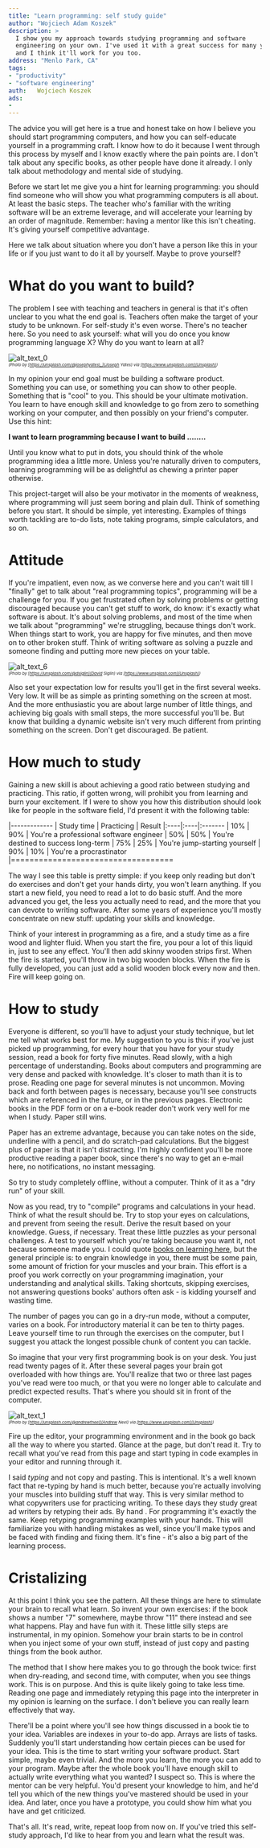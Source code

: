```yaml
---
title: "Learn programming: self study guide"
author: "Wojciech Adam Koszek"
description: >
  I show you my approach towards studying programming and software
  engineering on your own. I've used it with a great success for many years,
  and I think it'll work for you too.
address: "Menlo Park, CA"
tags:
- "productivity"
- "software engineering"
auth:	Wojciech Koszek
ads:
- 
---
```


The advice you will get here is a true and honest take on how I believe you
should start programming computers, and how you can self-educate yourself in
a programming craft. I know how to do it because I went through this process
by myself and I know exactly where the pain points are. I don't talk about
any specific books, as other people have done it already. I only talk about
methodology and mental side of studying.

Before we start let me give you a hint for learning programming: you
should find someone who will show you what programming computers is all
about. At least the basic steps. The teacher who's familiar with the writing
software will be an extreme leverage, and will accelerate your learning by
an order of magnitude. Remember: having a mentor like this isn't cheating.
It's giving yourself competitive advantage. 

Here we talk about situation where you don't have a person like this in your
life or if you just want to do it all by yourself. Maybe to prove yourself?

# What do you want to build?

The problem I see with teaching and teachers in general is that it's often
unclear to you what the end goal is. Teachers often make the target of your
study to be unknown. For self-study it's even worse. There's no teacher
here. So you need to ask yourself: what will you do once you know
programming language X? Why do you want to learn at all?

![alt_text_0](/img/2017-02-13-learn-programming-self-study-guide/4sqbziu_imq-joseph-yates_10p.jpg "Image_text_0")
<br>
<small><small><small>
*(Photo by [https://unsplash.com/@josephyates\_](Joseph Yates) via [https://www.unsplash.com](Unsplash))*
</small></small></small>


In my opinion your end goal must be building a software product. Something
you can use, or something you can show to other people. Something that is
"cool" to you. This should be your ultimate motivation. You learn to have
enough skill and knowledge to go from zero to something working on your
computer, and then possibly on your friend's computer. Use this hint:

**I want to learn programming because I want to build ........**

Until you know what to put in dots, you should think of the whole
programming idea a little more. Unless you're naturally driven to computers,
learning programming will be as delightful as chewing a printer paper
otherwise.

This project-target will also be your motivator in the moments of weakness,
where programming will just seem boring and plain dull. Think of something
before you start. It should be simple, yet interesting. Examples of things
worth tackling are to-do lists, note taking programs, simple calculators,
and so on.

# Attitude

If you're impatient, even now, as we converse
here and you can't wait till I "finally" get to talk about "real programming
topics", programming will be a challenge for you. If you get frustrated
often by solving problems or getting discouraged because you can't get stuff
to work, do know: it's exactly what software is about. It's about solving
problems, and most of the time when we talk about "programming" we're
struggling, because things don't work. When things start to work, you are
happy for five minutes, and then move on to other broken stuff. Think of
writing software as solving a puzzle and someone finding and putting more
new pieces on your table.

![alt_text_6](/img/2017-02-13-learn-programming-self-study-guide/uuw4psob388-david-siglin_10p.jpg "Image_text_6")
<br>
<small><small><small>
*(Photo by [https://unsplash.com/@dsiglin](David Siglin) via [https://www.unsplash.com](Unsplash))*
</small></small></small>

Also set your expectation low for results you'll get in the first several
weeks. Very low. It will be as simple as printing something on the screen at
most. And the more enthusiastic you are about large number of little things,
and achieving big goals with small steps, the more successful you'll be. But
know that building a dynamic website isn't very much different from printing
something on the screen. Don't get discouraged. Be patient.

# How much to study

Gaining a new skill is about achieving a good ratio between studying and
practicing. This ratio, if gotten wrong, will prohibit you from learning and
burn your excitement. If I were to show you how this distribution should
look like for people in the software field, I'd present it with the
following table:

|-------------
| Study&nbsp;time | Practicing | Result
|:----|:----|:-------
| 10% | 90% | You're a professional software engineer
| 50% | 50% | You're destined to success long-term
| 75% | 25% | You're jump-starting yourself
| 90% | 10% | You're a procrastinator
|===================================

The way I see this table is pretty simple: if you keep only reading but
don't do exercises and don't get your hands dirty, you won't learn anything.
If you start a new field, you need to read a lot to do basic stuff. And the
more advanced you get, the less you actually need to read, and the more that
you can devote to writing software. After some years of experience
you'll mostly concentrate on new stuff: updating your skills and knowledge.

Think of your interest in programming as a fire, and a study time as a fire
wood and lighter fluid. When you start the fire, you pour a lot of this
liquid in, just to see any effect. You'll then add skinny wooden strips
first. When the fire is started, you'll throw in two big wooden blocks. When
the fire is fully developed, you can just add a solid wooden block every now
and then. Fire will keep going on.

# How to study

Everyone is different, so you'll have to adjust your study technique, but
let me tell what works best for me. My suggestion to you is this: if you've
just picked up programming, for every hour that you have for your study
session, read a book for forty five minutes. Read slowly, with a high
percentage of understanding. Books about computers and programming are very
dense and packed with knowledge. It's closer to math than it is to prose.
Reading one page for several minutes is not uncommon. Moving back and forth
between pages is necessary, because you'll see constructs which are
referenced in the future, or in the previous pages. Electronic books in the
PDF form or on a e-book reader don't work very well for me when I study.
Paper still wins.

Paper has an extreme advantage, because you can take notes on the side,
underline with a pencil, and do scratch-pad calculations. But the biggest
plus of paper is that it isn't distracting. I'm highly confident you'll be
more productive reading a paper book, since there's no way to get an e-mail
here, no notifications, no instant messaging.

So try to study completely offline, without a computer. Think of it as a
"dry run" of your skill.

Now as you read, try to "compile" programs and calculations in your head.
Think of what the result should be. Try to stop your eyes on calculations,
and prevent from seeing the result. Derive the result based on your
knowledge. Guess, if necessary. Treat these little puzzles as your personal
challenges. A test to yourself which you're taking because you want it, not
because someone made you. I could quote [books on learning
here](http://www.koszek.com/books/2015/10/15/book-the-art-of-learning/), but
the general principle is: to engrain knowledge in you, there must be some
pain, some amount of friction for your muscles and your brain. This effort
is a proof you work correctly on your programming imagination, your
understanding and analytical skills. Taking shortcuts, skipping exercises,
not answering questions books' authors often ask - is kidding yourself and
wasting time. 

The number of pages you can go in a dry-run mode, without a computer, varies
on a book. For introductory material it can be ten to thirty pages. Leave
yourself time to run through the exercises on the computer, but I suggest
you attack the longest possible chunk of content you can tackle.

So imagine that your very first programming book is on your desk. You just
read twenty pages of it. After these several pages your brain got overloaded
with how things are. You'll realize that two or three last pages you've read
were too much, or that you were no longer able to calculate and predict
expected results. That's where you should sit in front of the computer.

![alt_text_1](/img/2017-02-13-learn-programming-self-study-guide/fgvxxvxmti8-andrew-neel_10p.jpg "Image_text_1")
<br>
<small><small><small>
*(Photo by [https://unsplash.com/@andrewtneel](Andrew Neel) via [https://www.unsplash.com](Unsplash))*
</small></small></small>

Fire up the editor, your programming environment and in the book go back all
the way to where you started. Glance at the page, but don't read it. Try to
recall what you've read from this page and start typing in code examples
in your editor and running through it. 

I said *typing* and not copy and pasting. This is intentional. It's a well
known fact that re-typing by hand is much better, because you're actually
involving your muscles into building stuff that way. This is very similar
method to what copywriters use for practicing writing. To these days they
study great ad writers by retyping their ads. By hand . For programming it's
exactly the same. Keep retyping programming examples with your hands. This
will familiarize you with handling mistakes as well, since you'll make
typos and be faced with finding and fixing them. It's fine - it's also a big part
of the learning process.

# Cristalizing

At this point I think you see the pattern. All these things are here to
stimulate your brain to recall what learn. So invent your own exercises: if
the book shows a number "7" somewhere, maybe throw "11" there instead and
see what happens. Play and have fun with it. These little silly steps are
instrumental, in my opinion. Somehow your brain starts to be in control when
you inject some of your own stuff, instead of just copy and pasting things
from the book author.

The method that I show here makes you to go through the book twice:
first when dry-reading, and second time, with computer, when you see things
work. This is on purpose. And this is quite likely going to take less time.
Reading one page and immediately retyping this page into the interpreter in
my opinion is learning on the surface. I don't believe you can really learn
effectively that way.

There'll be a point where you'll see how things discussed in a book tie to
your idea. Variables are indexes in your to-do app. Arrays are lists of
tasks. Suddenly you'll start understanding how certain pieces can be used
for your idea. This is the time to start writing your software product.
Start simple, maybe even trivial. And the more you learn, the more you can
add to your program. Maybe after the whole book you'll have enough skill to
actually write everything what you wanted? I suspect so. This is where the
mentor can be very helpful. You'd present your knowledge to him, and he'd
tell you which of the new things you've mastered should be used in your
idea. And later, once you have a prototype, you could show him what you have
and get criticized.

That's all. It's read, write, repeat loop from now on. If you've tried this
self-study approach, I'd like to hear from you and learn what the result
was.
